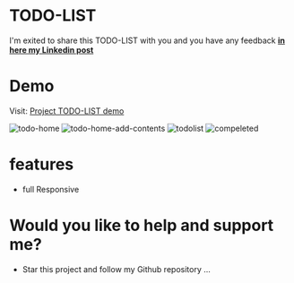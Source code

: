 # TODO-LIST
 I'm exited to share this TODO-LIST with you and you have any feedback [**in here my Linkedin post**](https://www.linkedin.com/in/marouf-ebrahimi-7b6312237)

 # Demo
 Visit: [Project TODO-LIST demo](https://maroufebrahimi.github.io/todo-list/)

![todo-home](https://github.com/MaroufEbrahimi/todo-list/assets/104528241/b61a2d40-0aa6-4fc8-a6f5-cd1846964b32)
![todo-home-add-contents](https://github.com/MaroufEbrahimi/todo-list/assets/104528241/513b9a0c-2fcd-49da-acff-c2c25107b549)
![todolist](https://github.com/MaroufEbrahimi/todo-list/assets/104528241/902c837a-ed53-4bef-8852-dcb03ff2c30c)
![compeleted](https://github.com/MaroufEbrahimi/todo-list/assets/104528241/0e7c96b8-2748-434a-af82-115c491b94d8)

# features
* full Responsive


# Would you like to help and support me?
* Star this project and follow my Github repository
...
